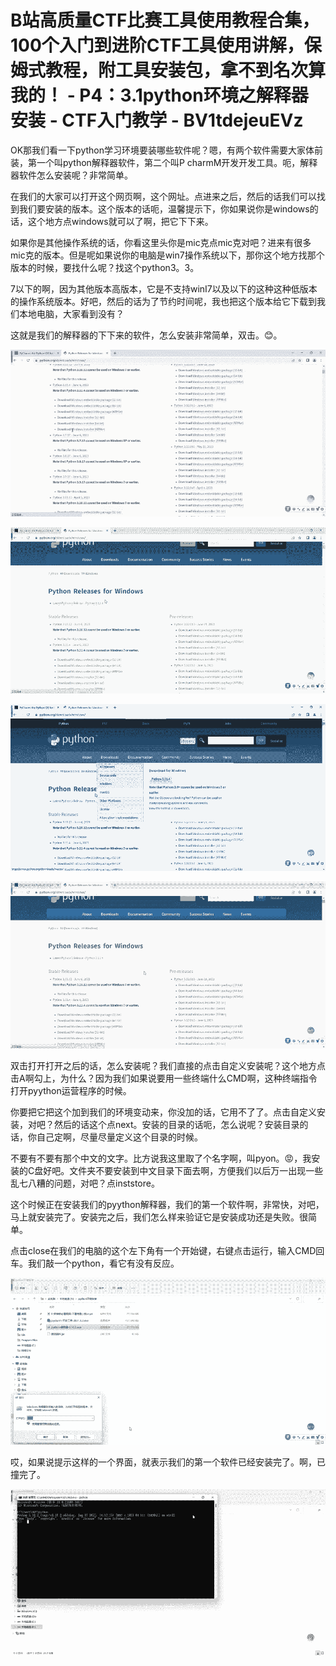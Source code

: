 # B站高质量CTF比赛工具使用教程合集，100个入门到进阶CTF工具使用讲解，保姆式教程，附工具安装包，拿不到名次算我的！ - P4：3.1python环境之解释器安装 - CTF入门教学 - BV1tdejeuEVz

OK那我们看一下python学习环境要装哪些软件呢？嗯，有两个软件需要大家体前装，第一个叫python解释器软件，第二个叫P charmM开发开发工具。呃，解释器软件怎么安装呢？非常简单。

在我们的大家可以打开这个网页啊，这个网址。点进来之后，然后的话我们可以找到我们要安装的版本。这个版本的话呃，温馨提示下，你如果说你是windows的话，这个地方点windows就可以了啊，把它下下来。

如果你是其他操作系统的话，你看这里头你是mic克点mic克对吧？进来有很多mic克的版本。但是呢如果说你的电脑是win7操作系统以下，那你这个地方找那个版本的时候，要找什么呢？找这个python3。3。

7以下的啊，因为其他版本高版本，它是不支持winI7以及以下的这种这种低版本的操作系统版本。好吧，然后的话为了节约时间呢，我也把这个版本给它下载到我们本地电脑，大家看到没有？

这就是我们的解释器的下下来的软件，怎么安装非常简单，双击。😊。

![](img/24170ad94207a3b8b78af39c50ecd120_1.png)

![](img/24170ad94207a3b8b78af39c50ecd120_2.png)

![](img/24170ad94207a3b8b78af39c50ecd120_3.png)

![](img/24170ad94207a3b8b78af39c50ecd120_4.png)

双击打开打开之后的话，怎么安装呢？我们直接的点击自定义安装呢？这个地方点击A啊勾上，为什么？因为我们如果说要用一些终端什么CMD啊，这种终端指令打开pyython运营程序的时候。

你要把它把这个加到我们的环境变动来，你没加的话，它用不了了。点击自定义安装，对吧？然后的话这个点next。安装的目录的话呃，怎么说呢？安装目录的话，你自己定啊，尽量尽量定义这个目录的时候。

不要有不要有那个中文的文字。比方说我这里取了个名字啊，叫pyon。😡，我安装的C盘好吧。文件夹不要安装到中文目录下面去啊，方便我们以后万一出现一些乱七八糟的问题，对吧？点inststore。

这个时候正在安装我们的pyython解释器，我们的第一个软件啊，非常快，对吧，马上就安装完了。安装完之后，我们怎么样来验证它是安装成功还是失败。很简单。

点击close在我们的电脑的这个左下角有一个开始键，右键点击运行，输入CMD回车。我们敲一个python，看它有没有反应。



![](img/24170ad94207a3b8b78af39c50ecd120_6.png)

哎，如果说提示这样的一个界面，就表示我们的第一个软件已经安装完了。啊，已撞完了。

![](img/24170ad94207a3b8b78af39c50ecd120_8.png)